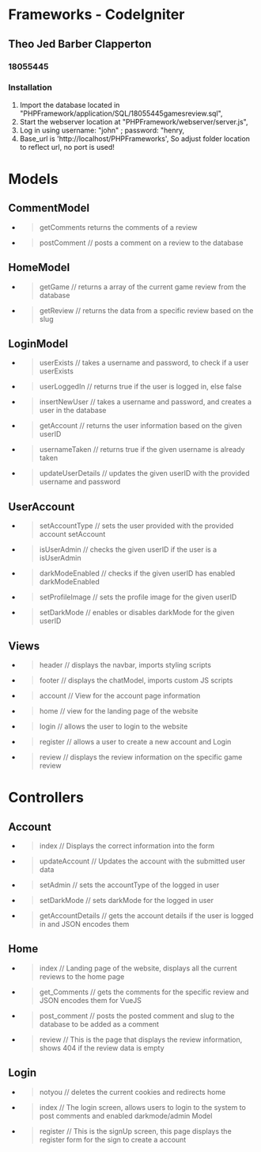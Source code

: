 # Frameworks - CodeIgniter
## Theo Jed Barber Clapperton
### 18055445

### Installation
1. Import the database located in "PHPFramework/application/SQL/18055445gamesreview.sql",
2. Start the webserver location at "PHPFramework/webserver/server.js",
3. Log in using username: "john" ; password: "henry,
4. Base_url is 'http://localhost/PHPFrameworks', So adjust folder location to reflect url, no port is used!

# Models
## CommentModel
  - > getComments returns the comments of a review
  - >  postComment // posts a comment on a review to the database

## HomeModel
  - > getGame // returns a array of the current game review from the database
  - > getReview // returns the data from a specific review based on the slug

## LoginModel
  - >  userExists // takes a username and password, to check if a user userExists
  - >  userLoggedIn // returns true if the user is logged in, else false
  - >  insertNewUser // takes a username and password, and creates a user in the database
  - >  getAccount // returns the user information based on the given userID
  - >  usernameTaken // returns true if the given username is already taken
  - >  updateUserDetails // updates the given userID with the provided username and password

## UserAccount
  - >  setAccountType // sets the user provided with the provided account setAccount
  - >  isUserAdmin // checks the given userID if the user is a isUserAdmin
  - >  darkModeEnabled // checks if the given userID has enabled darkModeEnabled
  - >  setProfileImage // sets the profile image for the given userID
  - >  setDarkMode // enables or disables darkMode for the given userID

## Views
  - >  header // displays the navbar, imports styling scripts
  - >  footer // displays the chatModel, imports custom JS scripts
  - >  account // View for the account page information
  - >  home // view for the landing page of the website
  - >  login // allows the user to login to the website
  - >  register // allows a user to create a new account and Login
  - >  review // displays the review information on the specific game review

# Controllers
## Account
  - >  index // Displays the correct information into the form
  - >  updateAccount // Updates the account with the submitted user data
  - >  setAdmin // sets the accountType of the logged in user
  - >  setDarkMode // sets darkMode for the logged in user
  - >  getAccountDetails // gets the account details if the user is logged in and JSON encodes them

## Home
  - >  index // Landing page of the website, displays all the current reviews to the home page
  - >  get_Comments // gets the comments for the specific review and JSON encodes them for VueJS
  - >  post_comment // posts the posted comment and slug to the database to be added as a comment
  - >  review // This is the page that displays the review information, shows 404 if the review data is empty

## Login
  - >  notyou // deletes the current cookies and redirects home
  - >  index // The login screen, allows users to login to the system to post comments and enabled darkmode/admin Model
  - >  register // This is the signUp screen, this page displays the register form for the sign to create a account
